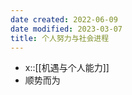 ```yaml
---
date created: 2022-06-09
date modified: 2023-03-07
title: 个人努力与社会进程
---
```

- x::[[机遇与个人能力]]
- 顺势而为
